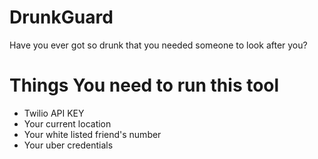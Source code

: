 # DrunkGuard
Have you ever got so drunk that you needed someone to look after you? 


# Things You need to run this tool

* Twilio API KEY
* Your current location
* Your white listed friend's number
* Your uber credentials
